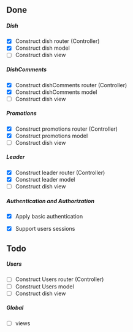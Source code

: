 
## Done

##### Dish

- [x] Construct dish router (Controller)
- [x] Construct dish model
- [ ] Construct dish view

##### DishComments

- [x] Construct dishComments router (Controller)
- [x] Construct dishComments model
- [ ] Construct dish view

##### Promotions

- [x] Construct promotions router (Controller)
- [x] Construct promotions model
- [ ] Construct dish view

##### Leader

- [x] Construct leader router (Controller)
- [x] Construct leader model
- [ ] Construct dish view

##### Authentication and Authorization

- [x] Apply basic authentication
- [x] Support users sessions


## Todo

##### Users
- [ ] Construct Users router (Controller)
- [ ] Construct Users model
- [ ] Construct dish view 

##### Global
- [ ] views

